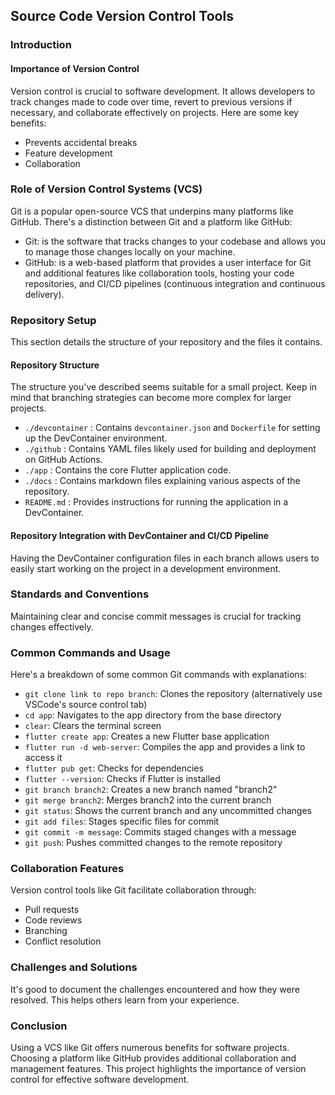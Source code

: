 ## Source Code Version Control Tools

### Introduction

#### Importance of Version Control

Version control is crucial to software development. It allows developers to track changes made to code over time, revert to previous versions if necessary, and collaborate effectively on projects. Here are some key benefits:

* Prevents accidental breaks
* Feature development
* Collaboration

### Role of Version Control Systems (VCS)

Git is a popular open-source VCS that underpins many platforms like GitHub. There's a distinction between Git and a platform like GitHub:

* Git: is the software that tracks changes to your codebase and allows you to manage those changes locally on your machine.
* GitHub: is a web-based platform that provides a user interface for Git and additional features like collaboration tools, hosting your code repositories, and CI/CD pipelines (continuous integration and continuous delivery).

### Repository Setup

This section details the structure of your repository and the files it contains.

#### Repository Structure

The structure you've described seems suitable for a small project. Keep in mind that branching strategies can become more complex for larger projects.

* `./devcontainer`  : Contains `devcontainer.json` and `Dockerfile` for setting up the DevContainer environment.
* `./github`       : Contains YAML files likely used for building and deployment on GitHub Actions.
* `./app`           : Contains the core Flutter application code.
* `./docs`          : Contains markdown files explaining various aspects of the repository.
* `README.md`       : Provides instructions for running the application in a DevContainer.

#### Repository Integration with DevContainer and CI/CD Pipeline

Having the DevContainer configuration files in each branch allows users to easily start working on the project in a development environment.

### Standards and Conventions

Maintaining clear and concise commit messages is crucial for tracking changes effectively. 

### Common Commands and Usage

Here's a breakdown of some common Git commands with explanations:
-   ```git clone link to repo branch```: Clones the repository (alternatively use VSCode's source control tab)
-   ```cd app```: Navigates to the app directory from the base directory
-   ```clear```: Clears the terminal screen
-   ```flutter create app```: Creates a new Flutter base application
-   ```flutter run -d web-server```: Compiles the app and provides a link to access it
- ```flutter pub get```: Checks for dependencies
-   ```flutter --version```: Checks if Flutter is installed
-   ```git branch branch2```: Creates a new branch named "branch2"
-   ```git merge branch2```: Merges branch2 into the current branch
-   ```git status```: Shows the current branch and any uncommitted changes
-   ```git add files```: Stages specific files for commit
-   ```git commit -m message```: Commits staged changes with a message
-   ```git push```: Pushes committed changes to the remote repository

### Collaboration Features

Version control tools like Git facilitate collaboration through:

* Pull requests
* Code reviews
* Branching
* Conflict resolution

### Challenges and Solutions

It's good to document the challenges encountered and how they were resolved. This helps others learn from your experience.

### Conclusion

Using a VCS like Git offers numerous benefits for software projects. Choosing a platform like GitHub provides additional collaboration and management features. This project highlights the importance of version control for effective software development.